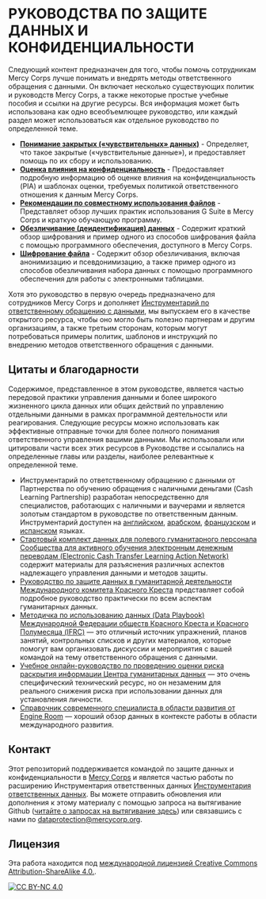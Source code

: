 # РУКОВОДСТВА ПО ЗАЩИТЕ ДАННЫХ И КОНФИДЕНЦИАЛЬНОСТИ
Следующий контент предназначен для того, чтобы помочь сотрудникам Mercy Corps лучше понимать и внедрять методы ответственного обращения с данными. Он включает несколько существующих политик и руководств Mercy Corps, а также некоторые простые учебные
пособия и ссылки на другие ресурсы. Вся информация может быть использована как одно всеобъемлющее руководство, или каждый раздел может использоваться как отдельное руководство по определенной теме.

- **[Понимание закрытых («чувствительных» данных)](/Localization/RU/Sensitive-data)** - Определяет, что такое закрытые («чувствительные данные»), и предоставляет помощь по их сбору и использованию.
- **[Оценка влияния на конфиденциальность](/Localization/RU/Privacy-impact-assessment)** - Предоставляет подробную информацию об оценке влияния на конфиденциальность (PIA) и шаблонах оценки, требуемых политикой ответственного отношения к данным Mercy Corps.
- **[Рекомендации по совместному использования файлов](/Localization/RU/File-sharing)** - Представляет обзор лучших практик использования G Suite в Mercy Corps и краткую обучающую программу.
- **[Обезличивание (деидентификация) данных](/Localization/RU/Deidentification)** - Содержит краткий обзор шифрования и пример одного из способов шифрования файла с помощью программного обеспечения, доступного в Mercy Corps.
- **[Шифрование файла](/Localization/RU/Encryption)** - Содержит обзор обезличивания, включая анонимизацию и псевдонимизацию, а также пример одного из способов обезличивания набора данных с помощью программного обеспечения для работы с электронными таблицами.

Хотя это руководство в первую очередь предназначено для сотрудников Mercy Corps и дополняет [Инструментарий по ответственному обращению с данными](https://www.mercycorps.org/research-resources/responsible-data-toolkit), мы выпускаем его в качестве открытого ресурса, чтобы оно могло быть полезно партнерам и другим организациям, а также третьим сторонам, которым могут потребоваться примеры политик, шаблонов и инструкций по внедрению методов ответственного обращения с данными.

## Цитаты и благодарности
Содержимое, представленное в этом руководстве, является частью передовой практики управления данными и более широкого жизненного цикла данных или общих действий по управлению отдельными данными в рамках программной деятельности или реагирования. Следующие ресурсы можно использовать как эффективные отправные точки для более полного понимания ответственного управления вашими данными. Мы использовали или цитировали
части всех этих ресурсов в Руководстве и ссылались на определенные главы или разделы, наиболее релевантные к определенной теме.

- Инструментарий по ответственному обращению с данными от Партнерства по обучению обращения с наличными деньгами (Cash Learning Partnership) разработан непосредственно для специалистов, работающих с наличными и ваучерами и является золотым стандартом в руководстве по ответственным данным. Инструментарий доступен на [английском](https://www.calpnetwork.org/wp-content/uploads/2021/03/Data-Responsibility-Toolkit_A-guide-for-Cash-and-Voucher-Practitioners.pdf), [арабском](https://www.calpnetwork.org/ar/publication/data-responsibility-toolkit-a-guide-for-cva-practitioners/), [французском](https://www.calpnetwork.org/fr/publication/data-responsibility-toolkit-a-guide-for-cva-practitioners/) и [испанском](https://www.calpnetwork.org/es/publication/data-responsibility-toolkit-a-guide-for-cva-practitioners/) языках.
- [Стартовый комплект данных для полевого гуманитарного персонала Сообщества для активного обучения электронным денежным переводам (Electronic Cash Transfer Learning Action Network)](https://www.calpnetwork.org/wp-content/uploads/2020/06/DataStarterKitforFieldStaffELAN.pdf) содержит материалы для разъяснения различных аспектов надлежащего управления данными и методов защиты.
- [Руководство по защите данных в гуманитарной деятельности Международного комитета Красного Креста](https://www.icrc.org/en/data-protection-humanitarian-action-handbook) представляет собой подробное руководство практически по всем аспектам гуманитарных данных.
- [Методичка по использованию данных (Data Playbook) Международной Федерации обществ Красного Креста и Красного Полумесяца (IFRC)](https://preparecenter.org/toolkit/data-playbook-toolkit/) — это отличный источник упражнений, планов занятий, контрольных списков и других материалов, которые помогут вам организовать дискуссии и мероприятия с вашей командой на тему ответственного обращения с данными.
- [Учебное онлайн-руководство по проведению оценки риска раскрытия информации Центра гуманитарных данных](https://centre.humdata.org/learning-path/disclosure-risk-assessment-overview/) — это очень специфический технический ресурс, но он незаменим для реального снижения риска при использовании данных для установления личности.
- [Справочник современного специалиста в области развития от Engine Room](https://the-engine-room.github.io/responsible-data-handbook/) — хороший обзор данных в контексте работы в области международного развития.

## Контакт
Этот репозиторий поддерживается командой по защите данных и конфиденциальности в [Mercy Corps](https://www.mercycorps.org) и является частью работы по расширению Инструментария ответственных данных [Инструментария ответственных данных](https://www.mercycorps.org/research-resources/responsible-data-toolkit). Вы можете отправить обновления или дополнения к этому материалу с помощью запроса на вытягивание Github ([читайте о запросах на вытягивание здесь](https://docs.github.com/en/pull-requests/collaborating-with-pull-requests/proposing-changes-to-your-work-with-pull-requests/about-pull-requests)) или связавшись с нами по dataprotection@mercycorp.org.

## Лицензия
Эта работа находится под [международной лицензией Creative Commons Attribution-ShareAlike 4.0.][cc-by-nc].

[![CC BY-NC 4.0][cc-by-nc-image]][cc-by-nc]

[cc-by-nc]: http://creativecommons.org/licenses/by-nc/4.0/
[cc-by-nc-image]: https://licensebuttons.net/l/by-nc/4.0/88x31.png
[cc-by-nc-shield]: https://img.shields.io/badge/License-CC%20BY--NC%204.0-lightgrey.svg

<!--

## Policies
Point to MC privacy policy, mention PIA, & point to Github privacy policy?

-->
